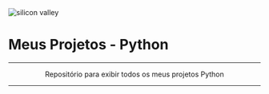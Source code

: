 <div style="align-items:center;">
  <div class="wallpaperImage">
    <img src="https://images8.alphacoders.com/576/576872.jpg" alt="silicon valley">
    <br/>
  </div>
  <div class="title">
    <h1><a style="text-decoration:none;" href="https://github.com/Devithor/myProjectsPython">Meus Projetos</a> - Python</h1>
  </div>
  <div class="container">
    <hr/>
    <p style="text-align:center;">Repositório para exibir todos os meus projetos Python</p>
      <hr/>
  </div>
</div>
